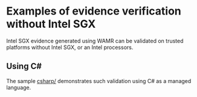 # Examples of evidence verification without Intel SGX
Intel SGX evidence generated using WAMR can be validated on trusted platforms without Intel SGX, or an Intel processors.

## Using C#
The sample [csharp/](csharp/) demonstrates such validation using C# as a managed language.
